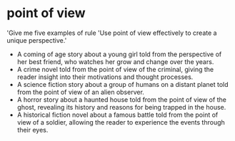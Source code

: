 # point of view

'Give me five examples of rule 'Use point of view effectively to create a unique perspective.'

- A coming of age story about a young girl told from the perspective of her best friend, who watches her grow and change over the years.
- A crime novel told from the point of view of the criminal, giving the reader insight into their motivations and thought processes.
- A science fiction story about a group of humans on a distant planet told from the point of view of an alien observer.
- A horror story about a haunted house told from the point of view of the ghost, revealing its history and reasons for being trapped in the house.
- A historical fiction novel about a famous battle told from the point of view of a soldier, allowing the reader to experience the events through their eyes.